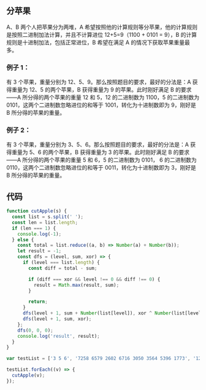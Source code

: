 ## 分苹果

A、B 两个人把苹果分为两堆，A 希望按照他的计算规则等分苹果，他的计算规则是按照二进制加法计算，并且不计算进位 12+5=9（1100 + 0101 = 9），B 的计算规则是十进制加法，包括正常进位，B 希望在满足 A 的情况下获取苹果重量最多。

### 例子 1：

有 3 个苹果，重量分别为 12、5、9。那么按照题目的要求，最好的分法是：A 获得重量为 12、5 的两个苹果，B 获得重量为 9 的苹果。此时刚好满足 B 的要求——A 所分得的两个苹果的重量 12 和 5，12 的二进制数为 1100，5 的二进制数为 0101，这两个二进制数忽略进位的和等于 1001，转化为十进制数即为 9，刚好是 B 所分得的苹果的重量。

### 例子 2：

有 3 个苹果，重量分别为 3、5、6。那么按照题目的要求，最好的分法是：A 获得重量为 5、6 的两个苹果，B 获得重量为 3 的苹果。此时刚好满足 B 的要求——A 所分得的两个苹果的重量 5 和 6，5 的二进制数为 0101， 6 的二进制数为 0110，这两个二进制数忽略进位的和等于 0011，转化为十进制数即为 3，刚好是 B 所分得的苹果的重量。

## 代码

```js
function cutApple(s) {
  const list = s.split(' ');
  const len = list.length;
  if (len === 1) {
    console.log(-1);
  } else {
    const total = list.reduce((a, b) => Number(a) + Number(b));
    let result = -1;
    const dfs = (level, sum, xor) => {
      if (level === list.length) {
        const diff = total - sum;

        if (diff === xor && level !== 0 && diff !== 0) {
          result = Math.max(result, sum);
        }

        return;
      }
      dfs(level + 1, sum + Number(list[level]), xor ^ Number(list[level]));
      dfs(level + 1, sum, xor);
    };
    dfs(0, 0, 0);
    console.log('result', result);
  }
}

var testList = ['3 5 6', '7258 6579 2602 6716 3050 3564 5396 1773', '12 5 9'];

testList.forEach((v) => {
  cutApple(v);
});
```
